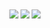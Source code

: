 <img align="center" src="https://github-readme-stats.vercel.app/api?username=nilyr&show_icons=true&theme=dark&count_private=true" />
 
<img align="center" src="https://github-readme-stats.vercel.app/api/wakatime?username=lantoy1&theme=dark" />

<img align="center" src="https://github-readme-stats.vercel.app/api/top-langs/?username=nilyr&langs_count=8&theme=dark&hide=css&layout=compact" />
